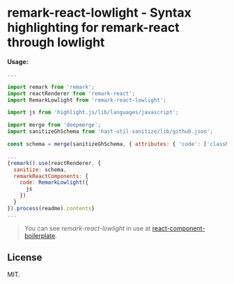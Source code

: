 # remark-react-lowlight - Syntax highlighting for remark-react through lowlight

**Usage:**

```javascript
...

import remark from 'remark';
import reactRenderer from 'remark-react';
import RemarkLowlight from 'remark-react-lowlight';

import js from 'highlight.js/lib/languages/javascript';

import merge from 'deepmerge';
import sanitizeGhSchema from 'hast-util-sanitize/lib/github.json';

const schema = merge(sanitizeGhSchema, { attributes: { 'code': ['className'] } });

...
{remark().use(reactRenderer, {
  sanitize: schema,
  remarkReactComponents: {
    code: RemarkLowlight({
      js
    })
  }
}).process(readme).contents}
...
```

> You can see *remark-react-lowlight* in use at [react-component-boilerplate](https://github.com/survivejs/react-component-boilerplate).

## License

MIT.
